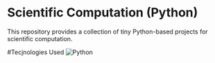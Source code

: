 # Scientific Computation (Python)
This repository provides a collection of tiny Python-based projects for scientific computation. 

#Tecjnologies Used
![Python](https://img.shields.io/badge/python-3670A0?style=flat&logo=python&logoColor=ffdd54)

